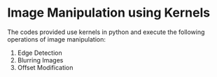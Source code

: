# Image Manipulation using Kernels

The codes provided use kernels in python and execute the following operations of image manipulation:
  1. Edge Detection
  2. Blurring Images
  3. Offset Modification
